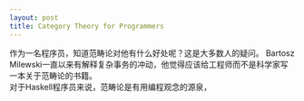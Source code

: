 ```yaml
---
layout: post
title: Category Theory for Programmers
---
```

作为一名程序员，知道范畴论对他有什么好处呢？这是大多数人的疑问。
Bartosz Milewski一直以来有解释复杂事务的冲动，他觉得应该给工程师而不是科学家写一本关于范畴论的书籍。  
对于Haskell程序员来说，范畴论是有用编程观念的源泉，